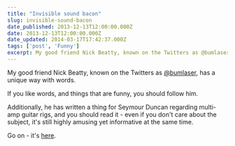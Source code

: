 ```yaml
---
title: "Invisible sound bacon"
slug: invisible-sound-bacon
date_published: 2013-12-13T12:00:00.000Z
date: 2013-12-13T12:00:00.000Z
date_updated: 2014-03-17T17:42:37.000Z
tags: ['post', 'Funny']
excerpt: My good friend Nick Beatty, known on the Twitters as @bumlaser, has a unique way with words.
---
```


My good friend Nick Beatty, known on the Twitters as [@bumlaser](http://www.twitter.com/bumlaser), has a unique way with words.

If you like words, and things that are funny, you should follow him.

Additionally, he has written a thing for Seymour Duncan regarding multi-amp guitar rigs, and you should read it - even if you don't care about the subject, it's still highly amusing yet informative at the same time.

Go on - it's [here](http://www.seymourduncan.com/blog/the-tone-garage/multi-amp-rigs-101/).
